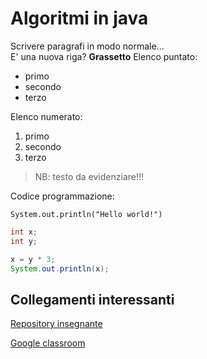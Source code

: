 # Algoritmi in java

Scrivere paragrafi in modo normale...  
E' una nuova riga?
**Grassetto**
Elenco puntato:
- primo
- secondo
- terzo

Elenco numerato:
1. primo
2. secondo
3. terzo

> NB: testo da evidenziare!!!

Codice programmazione:

`
System.out.println("Hello world!")
`

```java
int x;
int y;

x = y * 3;
System.out.println(x); 
```

## Collegamenti interessanti
[Repository insegnante](https://github.com/andreatrentini/java3Bi2024-2025)

[Google classroom](https://classroom.google.com/c/NzEwNTAyMzM4MjE0)